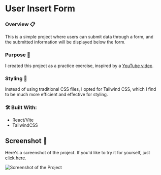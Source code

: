 # User Insert Form

### Overview 📋
This is a simple project where users can submit data through a form, and the submitted information will be displayed below the form.

### Purpose 🎥
I created this project as a practice exercise, inspired by a [YouTube video](https://www.youtube.com/watch?v=_gHr2Pe5LCY).

### Styling 🎨
Instead of using traditional CSS files, I opted for Tailwind CSS, which I find to be much more efficient and effective for styling.

### 🛠️ Built With:
- React/Vite
- TailwindCSS

## Screenshot 📸
Here's a screenshot of the project. If you'd like to try it for yourself, just [click here](link-do-vercel-aqui).

![Screenshot of the Project](screenshot.png)
